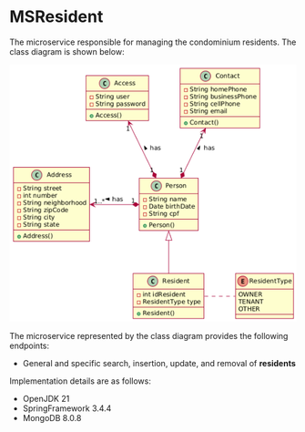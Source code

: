 # MSResident

The microservice responsible for managing the condominium residents. The class diagram is shown below:

![Error loading image](../images/MSResident.png)

The microservice represented by the class diagram provides the following endpoints:
- General and specific search, insertion, update, and removal of <b>residents</b>

Implementation details are as follows:
- OpenJDK 21
- SpringFramework 3.4.4
- MongoDB 8.0.8